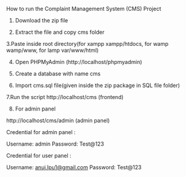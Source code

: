 How to run the Complaint Management System (CMS) Project

1. Download the  zip file

2. Extract the file and copy cms folder

3.Paste inside root directory(for xampp xampp/htdocs, for wamp wamp/www, for lamp var/www/html)

4. Open PHPMyAdmin (http://localhost/phpmyadmin)

5. Create a database with name cms

6. Import cms.sql file(given inside the zip package in SQL file folder)

7.Run the script http://localhost/cms (frontend)

8. For admin panel

http://localhost/cms/admin  (admin panel)

Credential for admin panel :

Username: admin 
Password: Test@123

Credential for user panel :

Username: anuj.lpu1@gmail.com
Password: Test@123
